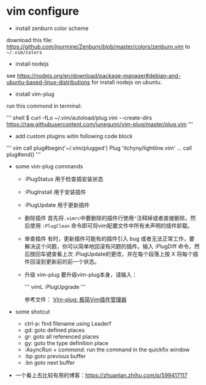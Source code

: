 # vim configure

* install zenburn color scheme

download this file: https://github.com/jnurmine/Zenburn/blob/master/colors/zenburn.vim to `~/.vim/colors`

* install nodejs

see https://nodejs.org/en/download/package-manager#debian-and-ubuntu-based-linux-distributions for install nodejs on ubuntu.

* install vim-plug

run this commond in terminal:

''' shell 
$ curl -fLo ~/.vim/autoload/plug.vim --create-dirs https://raw.githubusercontent.com/junegunn/vim-plug/master/plug.vim
'''

* add custom plugins witin following code block

''' vim
call plug#begin('~/.vim/plugged')
Plug 'itchyny/lightline.vim'
...
call plug#end()
'''

* some vim-plug commands

  - :PlugStatus
    用于检查插安装状态
  - :PlugInstall
    用于安装插件
  - :PlugUpdate
    用于更新插件
  - 删除插件
    首先将`.vimrc`中要删除的插件行使用`"`注释掉或者直接删除，然后使用 `:PlugClean` 命令即可将vim配置文件中所有未声明的插件卸载。
  - 审查插件
    有时，更新插件可能有的插件引入 bug 或者无法正常工作，要解决这个问题，你可以简单地回滚有问题的插件。输入 :PlugDiff 命令，然后按回车键查看上次 :PlugUpdate的更改，并在每个段落上按 X 将每个插件回滚到更新前的前一个状态。
  - 升级 vim-plug
    要升级vim-plug本身，请输入：
    
    ''' vimL
    :PlugUpgrade
    '''

    参考文件： [Vim-plug: 极简Vim插件管理器](https://zhuanlan.zhihu.com/p/38156442)

* some shotcut

  - ctrl-p: find filename using Leaderf
  - gd: goto defined places
  - gr: goto all referenced places
  - gy: goto the type definition place
  - :AsyncRun + commond: run the command in the quickfix window
  - :bp goto previous buffer
  - :bn goto next buffer

* 一个看上去比较有用的博客：https://zhuanlan.zhihu.com/p/599417117

